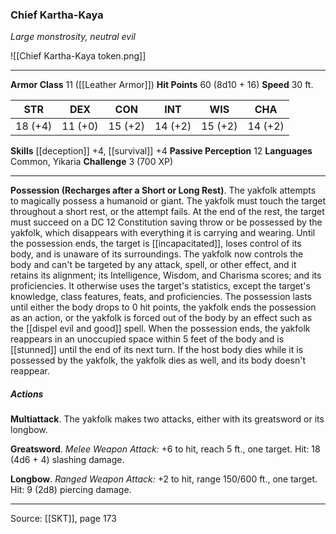 ### Chief Kartha-Kaya
_Large monstrosity, neutral evil_

![[Chief Kartha-Kaya token.png]]


---

**Armor Class** 11 ([[Leather Armor]])
**Hit Points** 60 (8d10 + 16)
**Speed** 30 ft.

| STR     | DEX     | CON     | INT     | WIS     | CHA     |
|---------|---------|---------|---------|---------|---------|
| 18 (+4) | 11 (+0) | 15 (+2) | 14 (+2) | 15 (+2) | 14 (+2) |

**Skills** [[deception]] +4, [[survival]] +4
**Passive Perception** 12
**Languages** Common, Yikaria
**Challenge** 3 (700 XP)

---

**Possession (Recharges after a Short or Long Rest)**. The yakfolk attempts to magically possess a humanoid or giant. The yakfolk must touch the target throughout a short rest, or the attempt fails. At the end of the rest, the target must succeed on a DC 12 Constitution saving throw or be possessed by the yakfolk, which disappears with everything it is carrying and wearing. Until the possession ends, the target is [[incapacitated]], loses control of its body, and is unaware of its surroundings. The yakfolk now controls the body and can't be targeted by any attack, spell, or other effect, and it retains its alignment; its Intelligence, Wisdom, and Charisma scores; and its proficiencies. It otherwise uses the target's statistics, except the target's knowledge, class features, feats, and proficiencies. The possession lasts until either the body drops to 0 hit points, the yakfolk ends the possession as an action, or the yakfolk is forced out of the body by an effect such as the [[dispel evil and good]] spell. When the possession ends, the yakfolk reappears in an unoccupied space within 5 feet of the body and is [[stunned]] until the end of its next turn. If the host body dies while it is possessed by the yakfolk, the yakfolk dies as well, and its body doesn't reappear.

##### Actions
**Multiattack**. The yakfolk makes two attacks, either with its greatsword or its longbow.

**Greatsword**. _Melee Weapon Attack:_ +6 to hit, reach 5 ft., one target. Hit: 18 (4d6 + 4) slashing damage.

**Longbow**. _Ranged Weapon Attack:_ +2 to hit, range 150/600 ft., one target. Hit: 9 (2d8) piercing damage.


---

Source: [[SKT]], page 173
